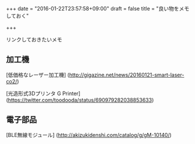 +++
date = "2016-01-22T23:57:58+09:00"
draft = false
title = "良い物をメモしておく"

+++

リンクしておきたいメモ

## 加工機
[低価格なレーザー加工機]
(http://gigazine.net/news/20160121-smart-laser-co2/)

[光造形式3Dプリンタ G Printer]
(https://twitter.com/toodooda/status/690979282038853633)

## 電子部品
[BLE無線モジュール]
(http://akizukidenshi.com/catalog/g/gM-10140/)
